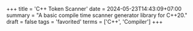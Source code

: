 +++
title = 'C++ Token Scanner'
date = 2024-05-23T14:43:09+07:00
summary = "A basic compile time scanner generator library for C++20."
draft = false
tags = 'favorited'
terms = ['C++', 'Compiler']
+++
